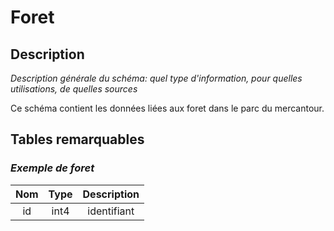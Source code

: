 # Foret
 ## Description
 _Description générale du schéma: quel type d'information, pour quelles utilisations, de quelles sources_

 Ce schéma contient les données liées aux foret dans le parc du mercantour. 



 ## Tables remarquables



### _Exemple de foret_


|Nom|Type|Description|
|:--:|:--:|:--:|
|id|int4|identifiant|
